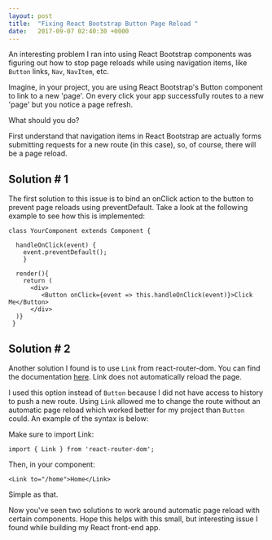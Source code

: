 ```yaml
---
layout: post
title:  "Fixing React Bootstrap Button Page Reload "
date:   2017-09-07 02:40:30 +0000
---
```


An interesting problem I ran into using React Bootstrap components was figuring out how to stop page reloads while using navigation items, like `Button` links, `Nav`, `NavItem`, etc.

Imagine, in your project, you are using React Bootstrap's Button component to link to a new 'page'. On every click your app successfully routes to a new 'page' but you notice a page refresh.

What should you do?

First understand that navigation items in React Bootstrap are actually forms submitting requests for a new route (in this case), so, of course, there will be a page reload. 

## Solution # 1

The first solution to this issue is to bind an onClick action to the button to prevent page reloads using preventDefault. Take a look at the following example to see how this is implemented:

```
class YourComponent extends Component {

  handleOnClick(event) {
    event.preventDefault();
    }

  render(){
    return (
      <div>
         <Button onClick={event => this.handleOnClick(event)}>Click Me</Button>
	  </div>
  )}
 }
```

## Solution # 2
Another solution I found is to use ```Link``` from react-router-dom. You can find the documentation [here](https://github.com/ReactTraining/react-router/blob/master/packages/react-router-dom/docs/api/Link.md). Link does not automatically reload the page. 

I used this option instead of ```Button``` because I did not have access to history to push a new route. Using ```Link``` allowed me to change the route without an automatic page reload which worked better for my project than ```Button``` could. An example of the syntax is below:

Make sure to import Link:
```
import { Link } from 'react-router-dom';
```

Then, in your component:

```
<Link to="/home">Home</Link>
```

Simple as that.

Now you've seen two solutions to work around automatic page reload with certain components. Hope this helps with this small, but interesting issue I found while building my React front-end app. 
